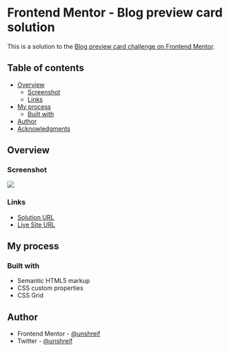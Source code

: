 # Frontend Mentor - Blog preview card solution

This is a solution to the [Blog preview card challenge on Frontend Mentor](https://www.frontendmentor.io/challenges/blog-preview-card-ckPaj01IcS). 
## Table of contents

- [Overview](#overview)
  - [Screenshot](#screenshot)
  - [Links](#links)
- [My process](#my-process)
  - [Built with](#built-with)
- [Author](#author)
- [Acknowledgments](#acknowledgments)

## Overview

### Screenshot

![](desktop.jpg)

### Links

- [Solution URL](https://github.com/unshreif/blog-post-preview/blob/main/index.html)
- [Live Site URL](https://blog-post-preview-xi.vercel.app/)

## My process

### Built with

- Semantic HTML5 markup
- CSS custom properties
- CSS Grid


## Author


- Frontend Mentor - [@unshreif](https://www.frontendmentor.io/profile/unshreif)
- Twitter - [@unshreif](https://www.twitter.com/unshrif)
